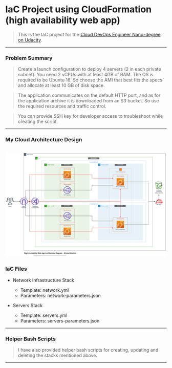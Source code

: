 # IaC Project using CloudFormation (high availability web app)
> This is the IaC project for the [Cloud DevOps Engineer Nano-degree on Udacity](https://www.udacity.com/course/cloud-dev-ops-nanodegree--nd9991).
---
### Problem Summary
> Create a launch configuration to deploy 4 servers (2 in each private subnet). You need 2 vCPUs with at least 4GB of RAM. The OS is required to be Ubuntu 18. So choose the AMI that best fits the specs and allocate at least 10 GB of disk space.

> The application communicates on the default HTTP port, and as for the application archive it is downloaded from an S3 bucket. So use the required resources and traffic control.

> You can provide SSH key for developer access to troubleshoot while creating the script.
---
### My Cloud Architecture Design
![Cloud Architecture Diagram](Cloud-Architecture-Diagram.png)
---
### IaC Files
* Network Infrastructure Stack
  * Template: network.yml
  * Parameters: network-parameters.json

* Servers Stack
  * Template: servers.yml
  * Parameters: servers-parameters.json

---
### Helper Bash Scripts
> I have also provided helper bash scripts for creating, updating and deleting the stacks mentioned above.
---
